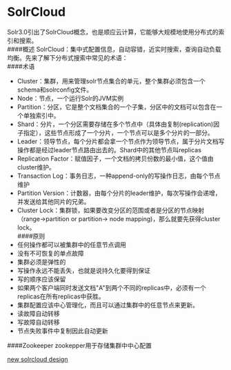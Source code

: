 SolrCloud
=========
Solr3.0引出了SolrCloud概念，也是顺应云计算，它能够大规模地使用分布式的索引和搜索。  
####概述
SolrCloud：集中式配置信息，自动容错，近实时搜索，查询自动负载均衡。先来了解下分布式搜索中常见的术语：  
####术语
* Cluster：集群，用来管理solr节点集合的单元，整个集群必须包含一个schema和solrconfig文件。
* Node：节点，一个运行Solr的JVM实例
* Partition：分区，它是整个文档集合的一个子集，分区中的文档可以包含在一个单独索引中。
* Shard：分片，一个分区需要存储在多个节点中（具体由复制(replication)因子指定），这些节点形成了一个分片，一个节点可以是多个分片的一部分。
* Leader：领导节点，每个分片都会拿一个节点作为领导节点，属于分片文档写操作都是经过leader节点路由出去的。Shard中的其他节点叫replicas 
* Replication Factor：赋值因子，一个文档的拷贝份数的最小值，这个值由cluster维护。
* Transaction Log：事务日志，一种append-only的写操作日志，由每个节点维护
* Partition Version：计数器，由每个分片的leader维护，每次写操作会递增，并发送给其他同片的兄弟。
* Cluster Lock：集群锁，如果要改变分区的范围或者是分区的节点映射（range->partition or partition-> node mapping)，那么就要先获得cluster lock。  
####原则
* 任何操作都可以被集群中的任意节点调用
* 没有不可恢复的单点故障
* 集群必须是弹性的
* 写操作永远不能丢失，也就是说持久化要得到保证
* 写的顺序应该保留
* 如果两个客户端同时发送文档"A"到两个不同的replicas中，必须有一个replicas在所有replicas中获胜。
* 集群配置应该中心管理化，而且可以通过集群中的任意节点来更新。
* 读故障自动转移
* 写故障自动转移
* 节点失败事件中复制因此自动更新

####Zookeeper
zookepper用于存储集群中中心配置





[new solrcloud design](https://wiki.apache.org/solr/NewSolrCloudDesign)

